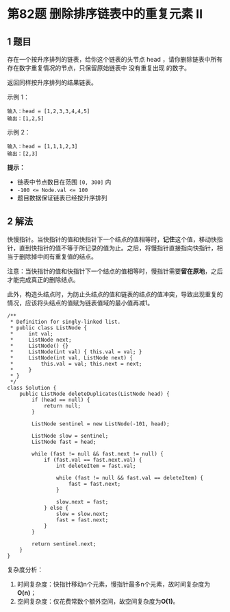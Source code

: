 # 第82题 删除排序链表中的重复元素 II

## 1 题目

存在一个按升序排列的链表，给你这个链表的头节点 head ，请你删除链表中所有存在数字重复情况的节点，只保留原始链表中 没有重复出现 的数字。

返回同样按升序排列的结果链表。

示例 1：

```
输入：head = [1,2,3,3,4,4,5]
输出：[1,2,5]
```

示例 2：

```
输入：head = [1,1,1,2,3]
输出：[2,3]
```

**提示：**

- 链表中节点数目在范围 `[0, 300]` 内
- `-100 <= Node.val <= 100`
- 题目数据保证链表已经按升序排列

## 2 解法

快慢指针。当快指针的值和快指针下一个结点的值相等时，**记住**这个值，移动快指针，直到快指针的值不等于所记录的值为止。之后，将慢指针直接指向快指针，相当于删除掉中间有重复值的结点。

注意：当快指针的值和快指针下一个结点的值相等时，慢指针需要**留在原地**，之后才能完成真正的删除结点。

此外，构造头结点时，为防止头结点的值和链表的结点的值冲突，导致出现重复的情况，应该将头结点的值赋为链表值域的最小值再减1。

```
/**
 * Definition for singly-linked list.
 * public class ListNode {
 *     int val;
 *     ListNode next;
 *     ListNode() {}
 *     ListNode(int val) { this.val = val; }
 *     ListNode(int val, ListNode next) { 
 *	       this.val = val; this.next = next; 	
 *	   }
 * }
 */
class Solution {
    public ListNode deleteDuplicates(ListNode head) {
        if (head == null) {
            return null;
        }

        ListNode sentinel = new ListNode(-101, head);

        ListNode slow = sentinel;
        ListNode fast = head;

        while (fast != null && fast.next != null) {
            if (fast.val == fast.next.val) {
                int deleteItem = fast.val;

                while (fast != null && fast.val == deleteItem) {
                    fast = fast.next;
                }

                slow.next = fast;
            } else {
                slow = slow.next;
                fast = fast.next;
            }
        }

        return sentinel.next;
    }
}
```

复杂度分析：

1. 时间复杂度：快指针移动n个元素，慢指针最多n个元素，故时间复杂度为**O(n)**；
2. 空间复杂度：仅花费常数个额外空间，故空间复杂度为**O(1)**。